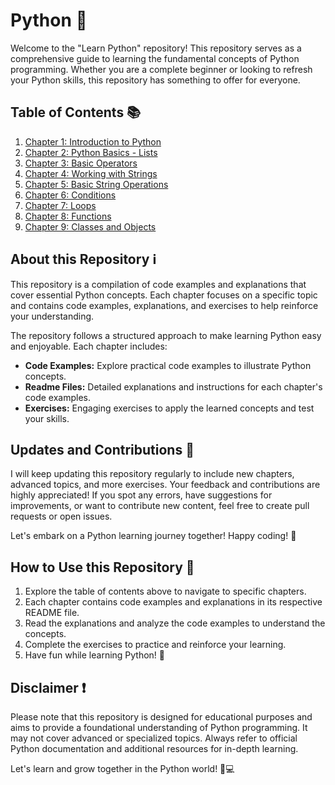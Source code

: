 # Python 🐍

Welcome to the "Learn Python" repository! This repository serves as a comprehensive guide to learning the fundamental concepts of Python programming. Whether you are a complete beginner or looking to refresh your Python skills, this repository has something to offer for everyone.

## Table of Contents 📚

1. [Chapter 1: Introduction to Python](01/)
2. [Chapter 2: Python Basics - Lists](02/)
3. [Chapter 3: Basic Operators](03/)
4. [Chapter 4: Working with Strings](04/)
5. [Chapter 5: Basic String Operations](05/)
6. [Chapter 6: Conditions](06/)
7. [Chapter 7: Loops](07/)
8. [Chapter 8: Functions](08/)
9. [Chapter 9: Classes and Objects](09/)

## About this Repository ℹ️

This repository is a compilation of code examples and explanations that cover essential Python concepts. Each chapter focuses on a specific topic and contains code examples, explanations, and exercises to help reinforce your understanding.

The repository follows a structured approach to make learning Python easy and enjoyable. Each chapter includes:

- **Code Examples:** Explore practical code examples to illustrate Python concepts.
- **Readme Files:** Detailed explanations and instructions for each chapter's code examples.
- **Exercises:** Engaging exercises to apply the learned concepts and test your skills.

## Updates and Contributions 🔄

I will keep updating this repository regularly to include new chapters, advanced topics, and more exercises. Your feedback and contributions are highly appreciated! If you spot any errors, have suggestions for improvements, or want to contribute new content, feel free to create pull requests or open issues.

Let's embark on a Python learning journey together! Happy coding! 🚀

## How to Use this Repository 📖

1. Explore the table of contents above to navigate to specific chapters.
2. Each chapter contains code examples and explanations in its respective README file.
3. Read the explanations and analyze the code examples to understand the concepts.
4. Complete the exercises to practice and reinforce your learning.
5. Have fun while learning Python! 🎉

## Disclaimer ❗

Please note that this repository is designed for educational purposes and aims to provide a foundational understanding of Python programming. It may not cover advanced or specialized topics. Always refer to official Python documentation and additional resources for in-depth learning.

Let's learn and grow together in the Python world! 🐍💻
